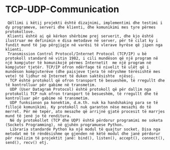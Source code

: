# TCP-UDP-Communication

     Qëllimi i këtij projekti është dizajnimi, implementimi dhe testimi i dy programeve, serveri dhe klienti, dhe komunikimi mes tyre përmes protokollove.
     Klienti është ai që kërkon shërbime prej serverit, dhe kjo është ilustruar me definimin e disa metodave në server, për të cilat ky i fundit mund të jap përgjigje në varësi të vlerave hyrëse që jipen nga klienti. 
     Transmission Control Protocol/Internet Protocol (TCP/IP) u bë protokoll standard në vitin 1982, i cili mundëson që një program në një kompjuter të komunikojë përmes Internetit  me një program në kompjuter tjetër. TCP/IP ofron ndërfaqe të nivelit të ulët që i mundëson kompjuterëve (dhe paisjeve tjera të ndryshme tërësishtë mes vete) të lidhur në Internet të duken saktësishte  njësoj.
      TCP është protokoll që ofron transport të besueshëm, të rregullt dhe të kontrolluar për gabime në transmetim.
      UDP (User Datagram Protocol) është protokoll që për dallim nga protokolli TCP nuk ofron transport të besueshëm, të rregullt dhe të kontrolluar për gabime në transmetim.
      UDP funksionon pa konektim, d.m.th. nuk ka handshaking para se të fillojë komunikimi. Ky protokoll nuk garanton nëse mesazhi do të merret. Për më tepër, ato mesazhe që arrijnë gjatë procesit të marrjes mund të jenë jo të renditura.
      Në dy protokollet (TCP dhe UDP) është përdorur programimi me soketa (Sockets Programming), në gjuhën programuese Python.
      Libraria standarde Python ka një modul të quajtur socket. Disa nga metodat më të rëndësishme qe gjenden në këtë modul dhe janë përdorur për realizim të projektit janë: bind(), listen(), accept(), connect(), send(), recv() etj.
